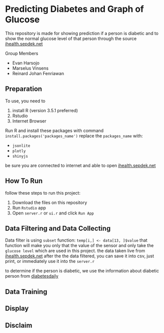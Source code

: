 # Predicting Diabetes and Graph of Glucose
This repository is made for showing prediction if a person is diabetic and to show the normal glucose level of that person through the source [ihealth.sepdek.net](https://ihealth.sepdek.net)

Group Members
* Evan Harsojo
* Marselus Vinsens
* Reinard Johan Fenriawan

## Preparation
To use, you need to
1. install R (version 3.5.1 preferred)
2. Rstudio
3. Internet Browser

Run R and install these packages with command `install.packages('packages_name')`
replace the `packages_name` with:
- `jsonlite`
- `plotly`
- `shinyjs`

be sure you are connected to internet and able to open
[ihealth.sepdek.net](https://ihealth.sepdek.net)

## How To Run
follow these steps to run this project:
1. Download the files on this repository
2. Run `Rstudio` app
3. Open `server.r` or `ui.r` and click `Run App`

## Data Filtering and Data Collecting
Data filter is using `subset` function:
`temp[i,] <- data[13, ]$value`
that function will make you only that the value of the sensor and only take the `glucose level` which are used in this project.
the data taken live from [ihealth.sepdek.net](https://ihealth.sepdek.net)
after the the data filtered, you can save it into csv, just print, or immediately use it into the `server.r`

to determine if the person is diabetic, we use the information about diabetic person from [diabetesdaily](https://www.diabetesdaily.com/learn-about-diabetes/understanding-blood-sugars/is-my-blood-sugar-normal/)

## Data Training

## Display

## Disclaim
